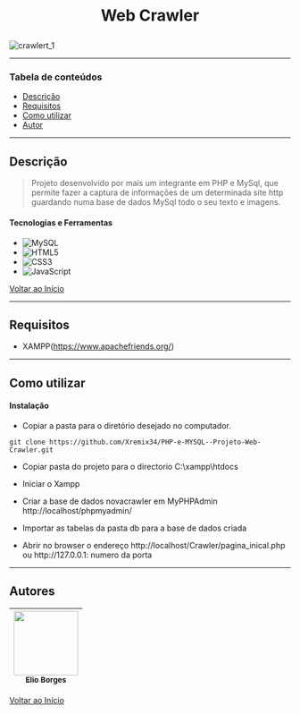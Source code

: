 # <p align="center">Web Crawler</p>

![crawlert_1](https://user-images.githubusercontent.com/92939227/224534519-a33732df-6738-40cd-8f93-6e39a559593f.png)

---

### Tabela de conteúdos

- [Descrição](#descrição)
- [Requisitos](#requisitos)
- [Como utilizar](#Como-utilizar)
- [Autor](#autor)

---

## Descrição

> Projeto desenvolvido por mais um integrante em PHP e MySql, que permite fazer a captura de informações de um determinada site http guardando numa base de dados MySql todo o seu texto e imagens. 
 
#### Tecnologias e Ferramentas

- ![MySQL](https://img.shields.io/badge/mysql-%2300f.svg?style=for-the-badge&logo=mysql&logoColor=white)
- ![HTML5](https://img.shields.io/badge/html5-%23E34F26.svg?style=for-the-badge&logo=html5&logoColor=white)
- ![CSS3](https://img.shields.io/badge/css3-%231572B6.svg?style=for-the-badge&logo=css3&logoColor=white)
- ![JavaScript](https://img.shields.io/badge/javascript-%23323330.svg?style=for-the-badge&logo=javascript&logoColor=%23F7DF1E)

[Voltar ao Início](#sucatas)

---

## Requisitos
- XAMPP(https://www.apachefriends.org/) 
---

## Como utilizar

#### Instalação
- <p>Copiar a pasta para o diretório desejado no computador.</p>
```git clone https://github.com/Xremix34/PHP-e-MYSQL--Projeto-Web-Crawler.git```
- <p>Copiar pasta do projeto para o directorio C:\xampp\htdocs</p>
- <p>Iniciar o Xampp</p>
- <p>Criar a base de dados novacrawler em MyPHPAdmin http://localhost/phpmyadmin/</p>
- <p>Importar as tabelas da pasta db para a base de dados criada</p> 
- <p>Abrir no browser o endereço http://localhost/Crawler/pagina_inical.php ou http://127.0.0.1: numero da porta</p>
---

## Autores

[<img src="https://avatars.githubusercontent.com/u/92939227?s=96&v=4" width=115> <br> <sub> Elio Borges </sub>](https://github.com/Xremix34)|
| :---: |

[Voltar ao Início](#sucatas)



